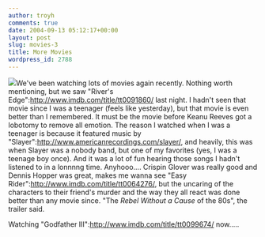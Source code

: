 ```yaml
---
author: troyh
comments: true
date: 2004-09-13 05:12:17+00:00
layout: post
slug: movies-3
title: More Movies
wordpress_id: 2788
---
```


![](http://www.americanrecordings.com/slayer/disco_reign.gif)We've been watching lots of movies again recently. Nothing worth mentioning, but we saw "River's Edge":http://www.imdb.com/title/tt0091860/ last night. I hadn't seen that movie since I was a teenager (feels like yesterday), but that movie is even better than I remembered. It must be the movie before Keanu Reeves got a lobotomy to remove all emotion. The reason I watched when I was a teenager is because it featured music by "Slayer":http://www.americanrecordings.com/slayer/, and heavily, this was when Slayer was a nobody band, but one of my favorites (yes, I was a teenage boy once). And it was a lot of fun hearing those songs I hadn't listened to in a lonnnng time. Anyhooo.... Crispin Glover was really good and Dennis Hopper was great, makes me wanna see "Easy Rider":http://www.imdb.com/title/tt0064276/, but the uncaring of the characters to their friend's murder and the way they all react was done better than any movie since. "The _Rebel Without a Cause_ of the 80s", the trailer said.

Watching "Godfather III":http://www.imdb.com/title/tt0099674/ now.....
